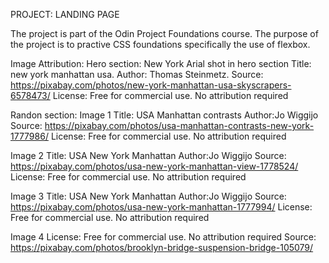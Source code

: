 PROJECT: LANDING PAGE

The project is part of the Odin Project Foundations course. The purpose of the
project is to practive CSS foundations specifically the use of flexbox. 

Image Attribution:
Hero section: New York Arial shot in hero section
Title: new york manhattan usa.
Author: Thomas Steinmetz.
Source: https://pixabay.com/photos/new-york-manhattan-usa-skyscrapers-6578473/
License: Free for commercial use. No attribution required 

Randon section: 
Image 1 
Title: USA Manhattan contrasts
Author:Jo Wiggijo
Source: https://pixabay.com/photos/usa-manhattan-contrasts-new-york-1777986/
License: Free for commercial use. No attribution required

Image 2 
Title: USA New York Manhattan
Author:Jo Wiggijo
Source: https://pixabay.com/photos/usa-new-york-manhattan-view-1778524/
License: Free for commercial use. No attribution required

Image 3
Title: USA New York Manhattan
Author:Jo Wiggijo
Source: https://pixabay.com/photos/usa-new-york-manhattan-1777994/
License: Free for commercial use. No attribution required

Image 4
License: Free for commercial use. No attribution required
Source: https://pixabay.com/photos/brooklyn-bridge-suspension-bridge-105079/
